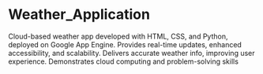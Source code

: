 # Weather_Application
Cloud-based weather app developed with HTML, CSS, and Python, deployed on Google App Engine. Provides real-time updates, enhanced accessibility, and scalability. Delivers accurate weather info, improving user experience. Demonstrates cloud computing and problem-solving skills
